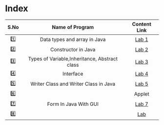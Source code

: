 # Index

| S.No | Name of Program | Content Link |
| :------:|:---------------:|:---: |
| :one: | Data types and array in Java | [Lab 1](Lab_1) |
| :two: | Constructor in Java | [Lab 2](Lab_2) |
| :three: | Types of Variable,Inheritance, Abstract class |[Lab 3](Lab_3) |
| :four: | Interface |[Lab 4](Lab_4) |
| :five: | Writer Class and Writer Class in Java | [Lab 5](Lab_5) |
| :six: | | Applet | [Lab 6](Lab_6) |
| :seven: | Form In Java With GUI | [Lab 7](Lab_7) |
| :eight: |  | [Lab ](Lab_) |
